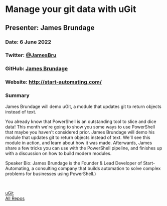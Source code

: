 # Manage your git data with uGit

## Presenter: James Brundage

### Date: 6 June 2022

### Twitter: [@JamesBru](https://twitter.com/JamesBru)

### GitHub: [James Brundage](https://github.com/StartAutomating)

### Website: <http://start-automating.com/>

### Summary

James Brundage will demo uGit, a module that updates git to return objects instead of text.

You already know that PowerShell is an outstanding tool to slice and dice data! This month we're going to show you some ways to use PowerShell that maybe you haven't considered prior. James Brundage will demo his module that updates git to return objects instead of text. We'll see this module in action, and learn about how it was made. Afterwards, James share a few tricks you can use with the PowerShell pipeline, and finishes up with a discussion on how to build modern modules.

Speaker Bio:
James Brundage is the Founder & Lead Developer of Start-Automating, a consulting company that builds automation to solve complex problems for businesses using PowerShell.)

&nbsp;
&nbsp;

[uGit](https://github.com/StartAutomating/ugit)  
[All Repos](https://github.com/StartAutomating?tab=repositories)  
